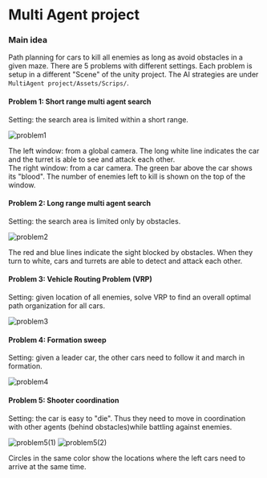 # Multi Agent project  
### Main idea
Path planning for cars to kill all enemies as long as avoid obstacles in a given maze. There are 5 problems with different settings. Each problem is setup in a different "Scene" of the unity project. The AI strategies are under `MultiAgent project/Assets/Scrips/`.

#### Problem 1: Short range multi agent search
Setting: the search area is limited within a short range.

<img src="https://drive.google.com/file/d/1cnctqvZVHbFxToO03dk2cn3j-ge4LNo3/view?usp=sharing" alt="problem1">

The left window: from a global camera. The long white line indicates the car and the turret is able to see and attack each other.  
The right window: from a car camera. The green bar above the car shows its "blood". The number of enemies left to kill is shown on the top of the window.

#### Problem 2: Long range multi agent search  
Setting: the search area is limited only by obstacles.

<img src="https://drive.google.com/file/d/13GHccKh5PN7kkq0czJWPWlzzlTxwc_sp/view?usp=sharing" alt="problem2">

The red and blue lines indicate the sight blocked by obstacles. When they turn to white, cars and turrets are able to detect and attack each other.

#### Problem 3:  Vehicle Routing Problem (VRP)  
Setting: given location of all enemies, solve VRP to find an overall optimal path organization for all cars.

<img src="http://drive.google.com/uc?export=view&id=1eO88yhNXUfxAr0prFq8plIFfBi4uDjgs" alt="problem3">

#### Problem 4: Formation sweep  
Setting: given a leader car, the other cars need to follow it and march in formation.

<img src="https://drive.google.com/file/d/1wEecDqrOKSH1Ep9xrD6l7XvW1RqN1R4H/view?usp=sharing" alt="problem4">

#### Problem 5: Shooter coordination  
Setting: the car is easy to "die". Thus they need to move in coordination with other agents (behind obstacles)while battling against enemies. 

<img src="https://drive.google.com/file/d/1ppChGPLSOaRjipLGgVXwd1aTjWsaoqjR/view?usp=sharing" alt="problem5(1)">
<img src="https://drive.google.com/file/d/1Js0OUkFO6OZ_msYTcWxMloTX_EL81Gl6/view?usp=sharing" alt="problem5(2)">

Circles in the same color show the locations where the left cars need to arrive at the same time. 
